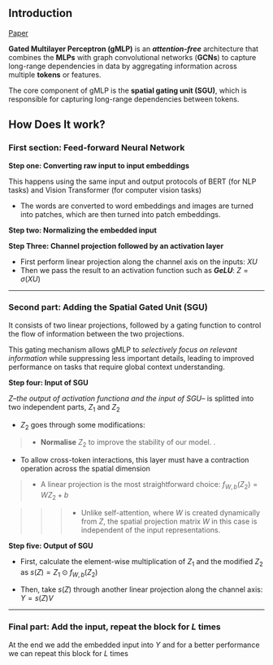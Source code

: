 ## Introduction
[Paper](https://arxiv.org/pdf/2105.08050v2.pdf)


**Gated Multilayer Perceptron (gMLP)** is an ***attention-free*** architecture that combines the  **MLPs** with graph convolutional networks (**GCNs**) to capture long-range dependencies in data by aggregating information across multiple **tokens** or features.

The core component of gMLP is the **spatial gating unit (SGU)**, which is responsible for capturing long-range dependencies between tokens.

## How Does It work?
### First section: Feed-forward Neural Network

**Step one: Converting raw input to input embeddings**

This happens using the same input and output protocols of BERT (for NLP tasks) and Vision Transformer (for computer vision tasks)
* The words are converted to word embeddings and images are turned into patches, which are then turned into patch embeddings.   


**Step two: Normalizing the embedded input**

**Step Three: Channel projection followed by an activation layer**

 * First perform linear projection along the channel axis on the inputs: $XU$
 * Then we pass the result to an activation function such as ***GeLU***: $Z = σ(XU)$
-----------------------------------------------------------

### Second part: Adding the Spatial Gated Unit (SGU)

It consists of two linear projections, followed by a gating function to control the flow of information between the two projections.

This gating mechanism allows gMLP to *selectively focus on relevant information* while suppressing less important details, leading to improved performance on tasks that require global context understanding.

**Step four: Input of SGU**

$Z$–*the output of activation functiona and the input of SGU*– is splitted into two independent parts, $Z_1$ and $Z_2$

*  $Z_2$ goes through some modifications:
> * **Normalise** $Z_2$ to improve the stability of our model. .

* To allow cross-token interactions, this layer must have a contraction operation across the spatial dimension
> * A linear projection is the most straightforward choice: $f_{W,b}(Z_2) = WZ_2 + b$

> > > * Unlike self-attention, where $W$  is created dynamically from $Z$,  the spatial projection matrix $W$ in this case is independent of the input representations.


**Step five: Output of SGU**

* First, calculate the element-wise multiplication of $Z_1$ and the modified $Z_2$ as $s(Z)=Z_1 \odot f_{W,b}(Z_2)$

* Then, take $s(Z)$ through another linear projection along the channel axis: $Y = s(Z)V$

-----------------------------------------------------------
### Final part: Add the input, repeat the block for $L$ times
At the end we add the embedded input into $Y$ and for a better performance we can repeat this block for $L$ times
